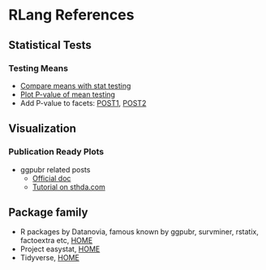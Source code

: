 # RLang References

## Statistical Tests

### Testing Means

* [Compare means with stat testing](http://www.sthda.com/english/wiki/comparing-means-in-r)
* [Plot P-value of mean testing](http://www.sthda.com/english/articles/24-ggpubr-publication-ready-plots/76-add-p-values-and-significance-levels-to-ggplots/)
* Add P-value to facets: [POST1](https://www.datanovia.com/en/blog/add-p-values-to-ggplot-facets-with-different-scales/), [POST2](https://www.datanovia.com/en/blog/how-to-add-p-values-to-ggplot-facets/)

## Visualization

### Publication Ready Plots

* ggpubr related posts
  * [Official doc](https://rpkgs.datanovia.com/ggpubr/)
  * [Tutorial on sthda.com](http://www.sthda.com/english/wiki/ggpubr-create-easily-publication-ready-plots)
  

## Package family

* R packages by Datanovia, famous known by ggpubr, survminer, rstatix, factoextra etc, [HOME](https://rpkgs.datanovia.com/)
* Project easystat, [HOME](https://github.com/easystats/easystats)
* Tidyverse, [HOME](https://www.tidyverse.org/)
